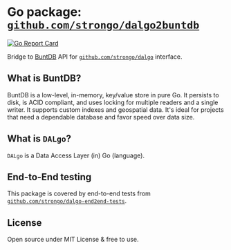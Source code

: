 # Go package: [`github.com/strongo/dalgo2buntdb`](https://github.com/strongo/dalgo2buntdb)

[![Go Report Card](https://goreportcard.com/badge/github.com/strongo/dalgo2buntdb)](https://goreportcard.com/report/github.com/strongo/dalgo2buntdb)

Bridge to [BuntDB](https://github.com/tidwall/buntdb) API
for [`github.com/strongo/dalgo`](https://github.com/strongo/dalgo) interface.

## What is BuntDB?

BuntDB is a low-level, in-memory, key/value store in pure Go. It persists to disk, is ACID compliant, and uses locking
for multiple readers and a single writer. It supports custom indexes and geospatial data. It's ideal for projects that
need a dependable database and favor speed over data size.

## What is `DALgo`?

`DALgo` is a Data Access Layer (in) Go (language).

## End-to-End testing

This package is covered by end-to-end tests
from [`github.com/strongo/dalgo-end2end-tests`](https://github.com/strongo/dalgo-end2end-tests).

## License

Open source under MIT License & free to use.
